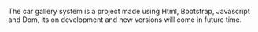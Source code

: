 The car gallery system is a project made using Html, Bootstrap, Javascript and Dom, its on development and new versions will come in future time.